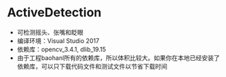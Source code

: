 # ActiveDetection

- 可检测摇头、张嘴和眨眼
- 编译环境：Visual Studio 2017
- 依赖库：opencv_3.4.1, dlib_19.15
- 由于工程baohanl所有的依赖库，所以体积比较大。如果你在本地已经安装了依赖库，可以只下载代码文件和测试文件以节省下载时间
